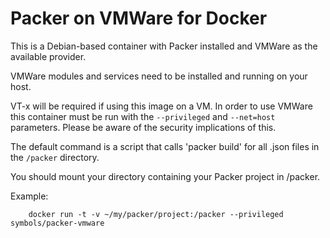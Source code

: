 # Packer on VMWare for Docker

This is a Debian-based container with Packer installed and VMWare as the
available provider.

VMWare modules and services need to be installed and running on your host.

VT-x will be required if using this image on a VM. In order to use VMWare
this container must be run with the `--privileged` and `--net=host` parameters.
Please be aware of the security implications of this.

The default command is a script that calls 'packer build' for all .json files
in the `/packer` directory.

You should mount your directory containing your Packer project in /packer.

Example:
```
    docker run -t -v ~/my/packer/project:/packer --privileged symbols/packer-vmware
```


